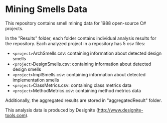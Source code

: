 # Mining Smells Data
This repository contains smell mining data for 1988 open-source C# projects.

In the "Results" folder, each folder contains individual analysis results for the repository. Each analyzed project in a repository has 5 csv files:
- `<project>`ArchSmells.csv: containing information about detected design smells
- `<project>`DesignSmells.csv: containing information about detected design smells
- `<project>`ImplSmells.csv: containing information about detected implementation smells
- `<project>`ClassMetrics.csv: containing class metrics data
- `<project>`MethodMetrics.csv: containing method metrics data

Additionally, the aggregated results are stored in "aggregatedResult" folder.

This analysis data is produced by Designite (http://www.designite-tools.com).